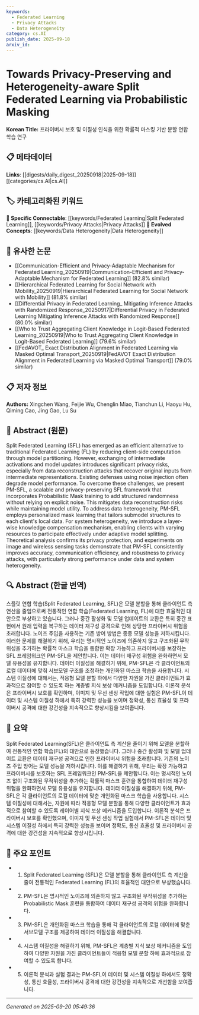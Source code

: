 ```yaml
---
keywords:
  - Federated Learning
  - Privacy Attacks
  - Data Heterogeneity
category: cs.AI
publish_date: 2025-09-18
arxiv_id:
---
```


<!-- KEYWORD_LINKING_METADATA:
{
  "processed_timestamp": "2025-09-22 22:04:17.736241",
  "vocabulary_version": "1.0",
  "selected_keywords": [
    "Federated Learning",
    "Privacy Attacks",
    "Data Heterogeneity"
  ],
  "rejected_keywords": [
    "Probabilistic Masking"
  ],
  "similarity_scores": {
    "Federated Learning": 0.8,
    "Privacy Attacks": 0.78,
    "Data Heterogeneity": 0.72
  },
  "extraction_method": "AI_prompt_based",
  "budget_applied": true
}
-->

# Towards Privacy-Preserving and Heterogeneity-aware Split Federated Learning via Probabilistic Masking

**Korean Title:** 프라이버시 보호 및 이질성 인식을 위한 확률적 마스킹 기반 분할 연합 학습 연구

## 📋 메타데이터

**Links**: [[digests/daily_digest_20250918|2025-09-18]]        [[categories/cs.AI|cs.AI]]

## 🏷️ 카테고리화된 키워드
**🔗 Specific Connectable**: [[keywords/Federated Learning|Split Federated Learning]], [[keywords/Privacy Attacks|Privacy Attacks]]
**🚀 Evolved Concepts**: [[keywords/Data Heterogeneity|Data Heterogeneity]]

## 🔗 유사한 논문
- [[Communication-Efficient and Privacy-Adaptable Mechanism for Federated Learning_20250919|Communication-Efficient and Privacy-Adaptable Mechanism for Federated Learning]] (82.8% similar)
- [[Hierarchical Federated Learning for Social Network with Mobility_20250919|Hierarchical Federated Learning for Social Network with Mobility]] (81.8% similar)
- [[Differential Privacy in Federated Learning_ Mitigating Inference Attacks with Randomized Response_20250917|Differential Privacy in Federated Learning Mitigating Inference Attacks with Randomized Response]] (80.0% similar)
- [[Who to Trust Aggregating Client Knowledge in Logit-Based Federated Learning_20250919|Who to Trust Aggregating Client Knowledge in Logit-Based Federated Learning]] (79.6% similar)
- [[FedAVOT_ Exact Distribution Alignment in Federated Learning via Masked Optimal Transport_20250919|FedAVOT Exact Distribution Alignment in Federated Learning via Masked Optimal Transport]] (79.0% similar)

## 📋 저자 정보

**Authors:** Xingchen Wang, Feijie Wu, Chenglin Miao, Tianchun Li, Haoyu Hu, Qiming Cao, Jing Gao, Lu Su

## 📄 Abstract (원문)

Split Federated Learning (SFL) has emerged as an efficient alternative to
traditional Federated Learning (FL) by reducing client-side computation through
model partitioning. However, exchanging of intermediate activations and model
updates introduces significant privacy risks, especially from data
reconstruction attacks that recover original inputs from intermediate
representations. Existing defenses using noise injection often degrade model
performance. To overcome these challenges, we present PM-SFL, a scalable and
privacy-preserving SFL framework that incorporates Probabilistic Mask training
to add structured randomness without relying on explicit noise. This mitigates
data reconstruction risks while maintaining model utility. To address data
heterogeneity, PM-SFL employs personalized mask learning that tailors submodel
structures to each client's local data. For system heterogeneity, we introduce
a layer-wise knowledge compensation mechanism, enabling clients with varying
resources to participate effectively under adaptive model splitting.
Theoretical analysis confirms its privacy protection, and experiments on image
and wireless sensing tasks demonstrate that PM-SFL consistently improves
accuracy, communication efficiency, and robustness to privacy attacks, with
particularly strong performance under data and system heterogeneity.

## 🔍 Abstract (한글 번역)

스플릿 연합 학습(Split Federated Learning, SFL)은 모델 분할을 통해 클라이언트 측 연산을 줄임으로써 전통적인 연합 학습(Federated Learning, FL)에 대한 효율적인 대안으로 부상하고 있습니다. 그러나 중간 활성화 및 모델 업데이트의 교환은 특히 중간 표현에서 원래 입력을 복구하는 데이터 재구성 공격으로 인해 상당한 프라이버시 위험을 초래합니다. 노이즈 주입을 사용하는 기존 방어 방법은 종종 모델 성능을 저하시킵니다. 이러한 문제를 해결하기 위해, 우리는 명시적인 노이즈에 의존하지 않고 구조화된 무작위성을 추가하는 확률적 마스크 학습을 통합한 확장 가능하고 프라이버시를 보장하는 SFL 프레임워크인 PM-SFL을 제안합니다. 이는 데이터 재구성 위험을 완화하면서 모델 유용성을 유지합니다. 데이터 이질성을 해결하기 위해, PM-SFL은 각 클라이언트의 로컬 데이터에 맞춰 서브모델 구조를 조정하는 개인화된 마스크 학습을 사용합니다. 시스템 이질성에 대해서는, 적응형 모델 분할 하에서 다양한 자원을 가진 클라이언트가 효과적으로 참여할 수 있도록 하는 계층별 지식 보상 메커니즘을 도입합니다. 이론적 분석은 프라이버시 보호를 확인하며, 이미지 및 무선 센싱 작업에 대한 실험은 PM-SFL이 데이터 및 시스템 이질성 하에서 특히 강력한 성능을 보이며 정확성, 통신 효율성 및 프라이버시 공격에 대한 강건성을 지속적으로 향상시킴을 보여줍니다.

## 📝 요약

Split Federated Learning(SFL)은 클라이언트 측 계산을 줄이기 위해 모델을 분할하여 전통적인 연합 학습(FL)의 대안으로 등장했습니다. 그러나 중간 활성화 및 모델 업데이트 교환은 데이터 재구성 공격으로 인한 프라이버시 위험을 초래합니다. 기존의 노이즈 주입 방어는 모델 성능을 저하시킵니다. 이를 해결하기 위해, 우리는 확장 가능하고 프라이버시를 보호하는 SFL 프레임워크인 PM-SFL을 제안합니다. 이는 명시적인 노이즈 없이 구조화된 무작위성을 추가하는 확률적 마스크 훈련을 통합하여 데이터 재구성 위험을 완화하면서 모델 유용성을 유지합니다. 데이터 이질성을 해결하기 위해, PM-SFL은 각 클라이언트의 로컬 데이터에 맞춘 개인화된 마스크 학습을 사용합니다. 시스템 이질성에 대해서는, 자원에 따라 적응형 모델 분할을 통해 다양한 클라이언트가 효과적으로 참여할 수 있도록 레이어별 지식 보상 메커니즘을 도입합니다. 이론적 분석은 프라이버시 보호를 확인했으며, 이미지 및 무선 센싱 작업 실험에서 PM-SFL은 데이터 및 시스템 이질성 하에서 특히 강력한 성능을 보이며 정확도, 통신 효율성 및 프라이버시 공격에 대한 강건성을 지속적으로 향상시킵니다.

## 🎯 주요 포인트

- 1. Split Federated Learning (SFL)은 모델 분할을 통해 클라이언트 측 계산을 줄여 전통적인 Federated Learning (FL)의 효율적인 대안으로 부상했습니다.

- 2. PM-SFL은 명시적인 노이즈에 의존하지 않고 구조화된 무작위성을 추가하는 Probabilistic Mask 훈련을 통합하여 데이터 재구성 공격의 위험을 완화합니다.

- 3. PM-SFL은 개인화된 마스크 학습을 통해 각 클라이언트의 로컬 데이터에 맞춘 서브모델 구조를 제공하여 데이터 이질성을 해결합니다.

- 4. 시스템 이질성을 해결하기 위해, PM-SFL은 계층별 지식 보상 메커니즘을 도입하여 다양한 자원을 가진 클라이언트들이 적응형 모델 분할 하에 효과적으로 참여할 수 있도록 합니다.

- 5. 이론적 분석과 실험 결과는 PM-SFL이 데이터 및 시스템 이질성 하에서도 정확성, 통신 효율성, 프라이버시 공격에 대한 강건성을 지속적으로 개선함을 보여줍니다.

---

*Generated on 2025-09-20 05:49:36*